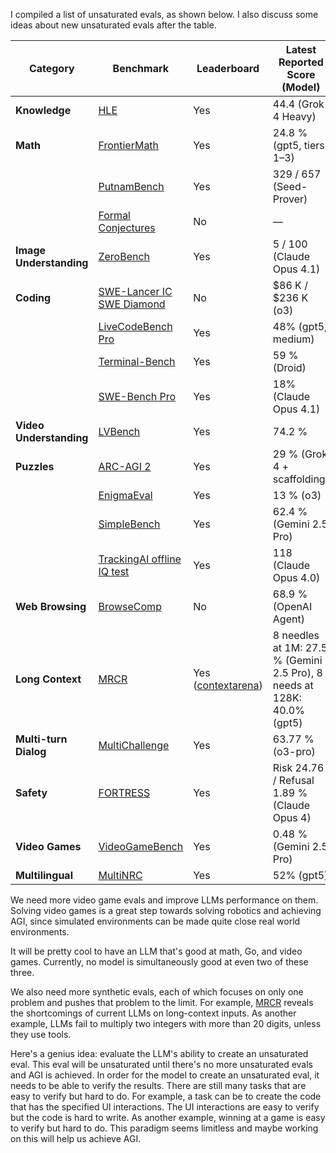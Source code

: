 I compiled a list of unsaturated evals, as shown below. I also discuss some ideas about new unsaturated evals after the table.

| Category | Benchmark | Leaderboard | Latest Reported Score (Model) |
|----------|------------------|-------------|------------------------------|
| **Knowledge** | [HLE](https://scale.com/leaderboard/humanitys_last_exam) | Yes | 44.4 (Grok 4 Heavy) |
| **Math** | [FrontierMath](https://epoch.ai/frontiermath) | Yes | 24.8 % (gpt5, tiers 1–3) |
|  | [PutnamBench](https://trishullab.github.io/PutnamBench/leaderboard.html) | Yes | 329 / 657 (Seed-Prover) |
|  | [Formal Conjectures](https://github.com/google-deepmind/formal-conjectures) | No | — |
| **Image Understanding** | [ZeroBench](https://zerobench.github.io/) | Yes | 5 / 100 (Claude Opus 4.1) |
| **Coding** | [SWE-Lancer IC SWE Diamond](https://openai.com/index/swe-lancer/) | No | \$86 K / \$236 K (o3) |
|  | [LiveCodeBench Pro](https://livecodebenchpro.com/) | Yes | 48% (gpt5, medium) |
|  | [Terminal-Bench](https://www.tbench.ai/leaderboard) | Yes | 59 % (Droid) |
|  | [SWE-Bench Pro](https://scale.com/leaderboard/swe_bench_pro_commercial) | Yes | 18% (Claude Opus 4.1) |
| **Video Understanding** | [LVBench](https://lvbench.github.io/#leaderboard) | Yes | 74.2 % |
| **Puzzles** | [ARC-AGI 2](https://arcprize.org/leaderboard) | Yes | 29 % (Grok 4 + scaffolding) |
|  | [EnigmaEval](https://scale.com/leaderboard/enigma_eval) | Yes | 13 % (o3) |
|  | [SimpleBench](https://simple-bench.com/) | Yes | 62.4 % (Gemini 2.5 Pro) |
|  | [TrackingAI offline IQ test](https://www.trackingai.org/home) | Yes | 118 (Claude Opus 4.0) |
| **Web Browsing** | [BrowseComp](https://openai.com/index/browsecomp/) | No | 68.9 % (OpenAI Agent) |
| **Long Context** | [MRCR](https://huggingface.co/datasets/openai/mrcr) | Yes ([contextarena](https://contextarena.ai/?needles=8)) | 8 needles at 1M: 27.5 % (Gemini 2.5 Pro), 8 needs at 128K: 40.0% (gpt5) |
| **Multi-turn Dialog** | [MultiChallenge](https://scale.com/leaderboard/multichallenge) | Yes | 63.77 % (o3-pro) |
| **Safety** | [FORTRESS](https://scale.com/leaderboard/fortress) | Yes | Risk 24.76 / Refusal 1.89 % (Claude Opus 4) |
| **Video Games** | [VideoGameBench](https://www.vgbench.com/) | Yes | 0.48 % (Gemini 2.5 Pro) |
| **Multilingual** | [MultiNRC](https://scale.com/leaderboard/multinrc) | Yes | 52% (gpt5) |


We need more video game evals and improve LLMs performance on them. Solving video games is a great step towards solving robotics and achieving AGI, since simulated environments can be made quite close real world environments.

It will be pretty cool to have an LLM that's good at math, Go, and video games. Currently, no model is simultaneously good at even two of these three.

We also need more synthetic evals, each of which focuses on only one problem and pushes that problem to the limit. For example, [MRCR](https://huggingface.co/datasets/openai/mrcr) reveals the shortcomings of current LLMs on long-context inputs. As another example, LLMs fail to multiply two integers with more than 20 digits, unless they use tools.

Here's a genius idea: evaluate the LLM's ability to create an unsaturated eval. This eval will be unsaturated until there's no more unsaturated evals and AGI is achieved. In order for the model to create an unsaturated eval, it needs to be able to verify the results. There are still many tasks that are easy to verify but hard to do. For example, a task can be to create the code that has the specified UI interactions. The UI interactions are easy to verify but the code is hard to write. As another example, winning at a game is easy to verify but hard to do. This paradigm seems limitless and maybe working on this will help us achieve AGI.

<!-- https://swe-rebench.com/  -->


<!-- 

```
compare tesla model y 2024 vs 2025
```
both o3 and gpt 5 thinking didn't mention LR RWD 2024

should mention that noise reduction is 20%.


```
Write the complete python code for a new LLM eval, where model calls use openai's API. The eval has to satisfy the below constraints
1. gpt-5 fails the eval
2. At least 1 human can succeed on the eval, given the same inputs, time constraint, and compute resources as gpt-5
3. The human also has to comply with gpt-5's safety and content policies
4. The input is text only, no image or audio
```


The following is a list of current Stanford CS PhDs; find where they attended undergrad. Each line in the output should be in the format of "{name} | {school}". Avoid citations so that I can easily copy and paste later. If the school is not found, say "unknown" as the school.

FNU Aditi
Ahmed Ahmed
Samuel Alber
Ali Alkhatib
Daneshvar Amrollahi
Leni Aniva
Aryaman Arora
Simran Arora
Luke Bailey
Neil Band
Andy Bartolo
Michael Dawit Bereket
Keller Blackwell
Guy Blanc
Beleicia Bullock
Steven Cao
Eric Chan
Keshigeyan Chandrasegaran
Francois Chaubard
Liangyu Chen

FNU Aditi | Indian Institute of Technology Delhi
Ahmed Ahmed | Stanford University
Samuel Alber | University of California, Berkeley
Ali Alkhatib | University of California, Irvine
Daneshvar Amrollahi | unknown
Leni Aniva | University of Waterloo
Aryaman Arora | Georgetown University
Simran Arora | University of Pennsylvania
Luke Bailey | Harvard University
Neil Band | Harvard College
Andy Bartolo | unknown
Michael Dawit Bereket | Stanford University
Keller Blackwell | University of South Florida
Guy Blanc | Stanford University
Beleicia Bullock | Bowdoin College
Steven Cao | University of California, Berkeley
Eric Chan | Yale University
Keshigeyan Chandrasegaran | Singapore University of Technology and Design
Francois Chaubard | University of Delaware
Liangyu Chen | Nanyang Technological University


https://openai.com/index/gdpval/ -->